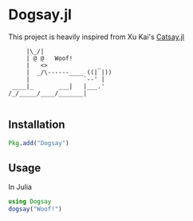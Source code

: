 # Dogsay.jl

This project is heavily inspired from Xu Kai's [Catsay.jl](https://github.com/xukai92/Catsay.jl)<br/>

```
     |\_/|                  
     | @ @   Woof! 
     |   <>              _  
     |  _/\------____ ((| |))
     |               `--' |   
 ____|_       ___|   |___.' 
/_/_____/____/_______|
  
```

## Installation

```julia
Pkg.add("Dogsay")
```

## Usage

In Julia

```julia
using Dogsay
dogsay("Woof!")
```
